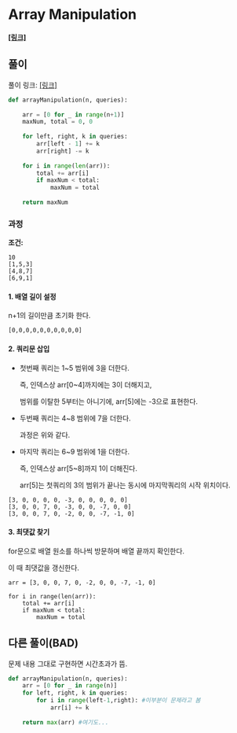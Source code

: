 # Array Manipulation

**[[링크]](https://www.hackerrank.com/challenges/crush/problem?h_l=interview&playlist_slugs%5B%5D=interview-preparation-kit&playlist_slugs%5B%5D=arrays)**



## 풀이

풀이 링크: [[링크]](https://somjang.tistory.com/entry/HackerRank-Arrays-Array-Manipulation-Python)



``` python
def arrayManipulation(n, queries):
    
    arr = [0 for _ in range(n+1)]
    maxNum, total = 0, 0
    
    for left, right, k in queries:
        arr[left - 1] += k
        arr[right] -= k
    
    for i in range(len(arr)):
        total += arr[i]
        if maxNum < total:
            maxNum = total
    
    return maxNum
```



### 과정

**조건:**

```
10
[1,5,3]
[4,8,7]
[6,9,1]
```



#### 1. 배열 길이 설정

n+1의 길이만큼 초기화 한다.

```
[0,0,0,0,0,0,0,0,0,0]
```



#### 2. 쿼리문 삽입

* 첫번째 쿼리는 1~5 범위에 3을 더한다.

  즉, 인덱스상 arr[0~4]까지에는 3이 더해지고,

  범위를 이탈한 5부터는 아니기에, arr[5]에는 -3으로 표현한다.

* 두번째 쿼리는 4~8 범위에 7을 더한다.

  과정은 위와 같다.

* 마지막 쿼리는 6~9 범위에 1을 더한다.

  즉, 인덱스상 arr[5~8]까지 1이 더해진다.

  arr[5]는 첫쿼리의 3의 범위가 끝나는 동시에 마지막쿼리의 시작 위치이다.

```
[3, 0, 0, 0, 0, -3, 0, 0, 0, 0, 0]
[3, 0, 0, 7, 0, -3, 0, 0, -7, 0, 0]
[3, 0, 0, 7, 0, -2, 0, 0, -7, -1, 0]
```



#### 3. 최댓값 찾기

for문으로 배열 원소를 하나씩 방문하며 배열 끝까지 확인한다.

이 때 최댓값을 갱신한다.

```
arr = [3, 0, 0, 7, 0, -2, 0, 0, -7, -1, 0]

for i in range(len(arr)):
	total += arr[i]
	if maxNum < total:
		maxNum = total
```





## 다른 풀이(BAD)

문제 내용 그대로 구현하면 시간초과가 뜸.

``` python
def arrayManipulation(n, queries):
    arr = [0 for _ in range(n)] 
    for left, right, k in queries:
        for i in range(left-1,right): #이부분이 문제라고 봄
            arr[i] += k
    
    return max(arr) #여기도...
```

